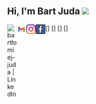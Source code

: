## Hi, I'm Bart Juda <img src="https://media.giphy.com/media/hvRJCLFzcasrR4ia7z/giphy.gif" width="25px">

<!--
**west32/west32** is a ✨ _special_ ✨ repository because its `README.md` (this file) appears on your GitHub profile.

[<img align="left" alt="tassiaaccioly | LinkedIn" width="22px" src="./linkedin.svg" />][linkedin]
[<img align="left" alt="tassia.accioly | Gmail" width="22px" src="./gmail.svg" />][gmail]

- 🔭 I’m currently working on ...
- 🌱 I’m currently learning ...
- 👯 I’m looking to collaborate on ...
- 🤔 I’m looking for help with ...
- 💬 Ask me about ...
- 📫 How to reach me: ...
- 😄 Pronouns: ...
- ⚡ Fun fact: ...
-->
[<img align="left" alt="bartłomiej-juda | LinkedIn" width="22px" src="./linkedin.svg" />]
[<img align="left" alt="tassia.accioly | Gmail" width="22px" src="./gmail.svg" />]
[<img align="left" alt="tassiaaccioly | Medium" width="22px" src="./instagram.svg" />]
[<img align="left" alt="tassiaaccioly | Dev.to" width="22px" src="./facebook.svg" />]
